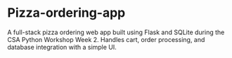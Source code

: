 # Pizza-ordering-app
A full-stack pizza ordering web app built using Flask and SQLite during the CSA Python Workshop Week 2. Handles cart, order processing, and database integration with a simple UI.
